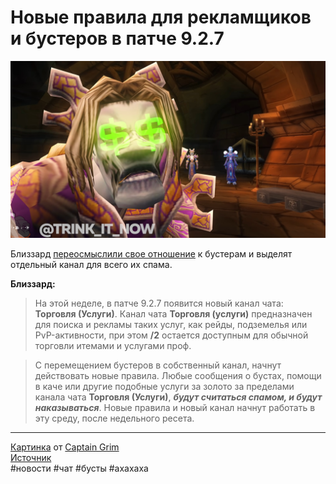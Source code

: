 # Новые правила для рекламщиков и бустеров в патче 9.2.7

<p align="center">
<img src="https://raw.githubusercontent.com/MagicalCow/TrinkIT-News/main/Assets/WH328354/WH328354-01.jpg" width="600"/>
</p>  

Близзард [переосмыслили свое отношение](https://us.forums.blizzard.com/en/wow/t/new-services-advertisement-policy/1307494) к бустерам и выделят отдельный канал для всего их спама.

**Близзард:**
> На этой неделе, в патче 9.2.7 появится новый канал чата: **Торговля (Услуги)**. Канал чата **Торговля (услуги)** предназначен для поиска и рекламы таких услуг, как рейды, подземелья или PvP-активности, при этом **/2** остается доступным для обычной торговли итемами и услугами проф.

> С перемещением бустеров в собственный канал, начнут действовать новые правила. Любые сообщения о бустах, помощи в каче или другие подобные услуги за золото за пределами канала чата **Торговля (Услуги)**, ***будут считаться спамом, и будут наказываться***. Новые правила и новый канал начнут работать в эту среду, после недельного ресета.

---
[Картинка](https://www.youtube.com/watch?v=5P9aTVHdlX8&t=53s) от [Captain Grim](https://www.youtube.com/c/CaptainGrim)  
[Источник](https://www.wowhead.com/news/328354)  
#новости #чат #бусты #ахахаха